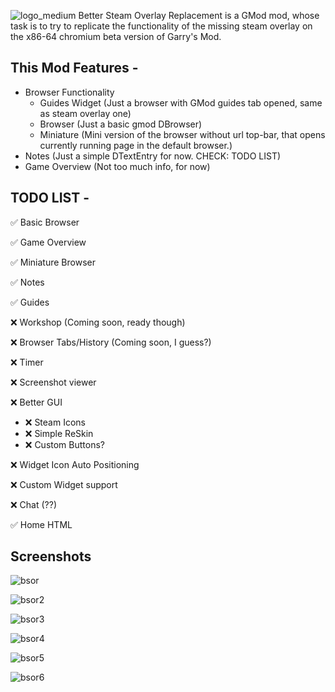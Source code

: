 ![logo_medium](https://github.com/Turelk/Better-Steam-Overlay-Replacement/assets/157890839/43cd3fc7-6ca6-41ab-9e07-5594ff894a17)
Better Steam Overlay Replacement is a GMod mod, whose task is to try to replicate the functionality of the missing steam overlay on the x86-64 chromium beta version of Garry's Mod.

## This Mod Features -
- Browser Functionality
  - Guides Widget (Just a browser with GMod guides tab opened, same as steam overlay one)
  - Browser (Just a basic gmod DBrowser)
  - Miniature (Mini version of the browser without url top-bar, that opens currently running page in the default browser.)
- Notes (Just a simple DTextEntry for now. CHECK: TODO LIST)
- Game Overview (Not too much info, for now)
  
## TODO LIST -
✅ Basic Browser

✅ Game Overview

✅ Miniature Browser

✅ Notes

✅ Guides

❌ Workshop (Coming soon, ready though)

❌ Browser Tabs/History (Coming soon, I guess?)

❌ Timer

❌ Screenshot viewer

❌ Better GUI

  - ❌ Steam Icons
  - ❌ Simple ReSkin
  - ❌ Custom Buttons?

❌ Widget Icon Auto Positioning

❌ Custom Widget support

❌ Chat (??)

✅ Home HTML

## Screenshots

![bsor](https://github.com/Turelk/Better-Steam-Overlay-Replacement/assets/157890839/b41080bb-a9c7-456d-b7e6-cf8c3ae89526)

![bsor2](https://github.com/Turelk/Better-Steam-Overlay-Replacement/assets/157890839/769eb6e5-742f-4a0d-b005-3afce79072eb)

![bsor3](https://github.com/Turelk/Better-Steam-Overlay-Replacement/assets/157890839/9813302b-85aa-41c6-9611-f898fe22795d)

![bsor4](https://github.com/Turelk/Better-Steam-Overlay-Replacement/assets/157890839/2a2ffaa0-c078-4fb4-ab4f-a4838b4d084b)

![bsor5](https://github.com/Turelk/Better-Steam-Overlay-Replacement/assets/157890839/77a908c1-66b7-4fb1-aa50-79d973806224)

![bsor6](https://github.com/Turelk/Better-Steam-Overlay-Replacement/assets/157890839/833ac9c1-0892-4e20-8349-71803829ff77)

